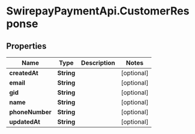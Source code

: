 # SwirepayPaymentApi.CustomerResponse

## Properties
Name | Type | Description | Notes
------------ | ------------- | ------------- | -------------
**createdAt** | **String** |  | [optional] 
**email** | **String** |  | [optional] 
**gid** | **String** |  | [optional] 
**name** | **String** |  | [optional] 
**phoneNumber** | **String** |  | [optional] 
**updatedAt** | **String** |  | [optional] 
